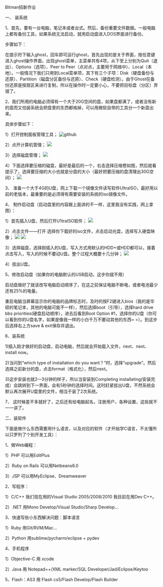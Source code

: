 Bitman招新作业  

一、 装系统

1、首先，要有一台电脑，笔记本或者台式。然后，备份重要文件数据。一般电脑上都有备份工具，如果系统无法启动，就用启动盘进入DOS界面进行备份。

步骤如下：

在提示符下输入ghost，回车即可运行ghost，首先出现的是关于界面，按任意键进入ghost操作界面，出现ghost菜单，主菜单共有4项，从下至上分别为Quit（退出）、Options（选项）、Peer to Peer（点对点，主要用于网络中）、Local（本地）。一般情况下我们只用到Local菜单项，其下有三个子项：Disk（硬盘备份与还原）、Partition（磁盘分区备份与还原）、Check（硬盘检测）。由于Ghost在备份还原是按扇区来进行复制，所以在操作时一定要小心，不要把目标盘（分区）弄错了。

2、我们所用的电脑必须得有一个大于20G空间的盘，如果盘都满了，或者没有新的盘而又怕装系统会把盘里的东西都格掉，可以用微软自带的工具分一个新盘出来。

具体步骤如下：

1）打开控制面板管理工具；
![github](http://h.picphotos.baidu.com/album/s%3D740%3Bq%3D90/sign=c023cfde222dd42a5b0903af33002a88/c2cec3fdfc039245c1817bb88094a4c27d1e2554.jpg“github”)

2）点开计算机管理；
 ![](http://e.picphotos.baidu.com/album/s%3D1100%3Bq%3D90/sign=16099400ee50352ab56121096373c083/0824ab18972bd4071900484a7c899e510eb30945.jpg)

3）选择磁盘管理；
 ![](http://d.picphotos.baidu.com/album/s%3D1100%3Bq%3D90/sign=8810a45665d9f2d3241120ee99dcb162/d009b3de9c82d1583f5bc206870a19d8bd3e42a8.jpg)

4）下面选择要压缩的磁盘，最好是最后的一个，右击选择压缩卷如图，然后就看提示了，选择要压缩的大小也就是分盘的大小（最好把要压缩的盘清理出30G空间）；
 ![](http://h.picphotos.baidu.com/album/s%3D1100%3Bq%3D90/sign=3416fa6031d12f2eca05aa617ff2ee13/1f178a82b9014a90b9f9dd0aae773912b21bee46.jpg)

3、 准备一个大于4G的U盘，网上下载一个镜像文件读写软件UltraISO，最好用以前的老版本，最重要的是必须得有需要安装的系统的iso镜像文件。

4、 制作启动盘（启动盘里的内容跟上面讲的不一样，这里我没有实践，网上拿图）：

1）首先插入U盘，然后打开U1traISO软件；
![](http://g.picphotos.baidu.com/album/s%3D740%3Bq%3D90/sign=01387be58235e5dd942ca7db46fdd6d2/cefc1e178a82b901046a5884748da9773812ef46.jpg)
 
2）点击文件——打开 选择你下载好的iso文件，点击启动光盘，选择写入硬盘映像；
 ![](http://a.picphotos.baidu.com/album/s%3D1100%3Bq%3D90/sign=bf183f6871c6a7efbd26ac27cdca9420/f9198618367adab412e481f48cd4b31c8701e455.jpg)
![](http://a.picphotos.baidu.com/album/s%3D1100%3Bq%3D90/sign=59ec0801ce177f3e1434f80c40ff00b6/472309f790529822fa2aa374d0ca7bcb0a46d468.jpg)
 
3）选择磁盘，选择刚插入的U盘，写入方式用默认的HDD+或HDD都可以，接着点击写入，写入的时候不要动U盘。整个过程大概要十几分钟；
![](http://g.picphotos.baidu.com/album/s%3D1100%3Bq%3D90/sign=7d50676d12ce36d3a60487310ac301f6/50da81cb39dbb6fd74837e910e24ab18962b37a8.jpg)
 
4）拔出U盘。

5、修改启动盘（如果你的电脑默认的USB启动，这步你就不用）

启动盘做好了就该改写电脑启动顺序了，在这之前保证电脑不断电，或者电池最少还有25%的电量。

重启电脑当屏幕显示你的电脑的品牌标志时，及时的按F2键进入bios（我的是华硕的笔记本，其他的电脑可能不一样），然后选择boot（引导），选择hard drive bbs priorities(硬盘启动顺序），进去后看到Boot Option #1，选择你的U盘（你可以看到你的U盘名字，如果是像我一样的小白千万不要动其他的东西= =）。到这步后选择右上方save & exit保存并退出。

6、装系统

1)插入刚才做好的启动盘，启动电脑，然后就会开始载入文件，next、next、install now。

2)当问到“which type of installation do you want？”时，选择“upgrade”。然后选择之前新分的盘，点击format（格式化），然后next。

3)这步安装也就2—3分钟的样子，所以当安装到Completing installating(安装完成）会跳转到下一界面，会有5秒钟的选择时间。这时赶紧拔出U盘，不然系统会默认再次展开U盘里的文件，相当于装了2次系统。

7、 这时候差不多就好了，之后还有给电脑起名，注册用户，各种设置，这些就不一一讲了。

二、装软件
   
 下面是做什么东西需要用什么语言，以及对应的软件（才开始学C语言，不太懂所以只罗列了个别开发工具）：

1、做Web编程：

1）PHP 可以用EditPlus

2）Ruby on Rails 可以用Netbeans6.0

3）JSP  可以用MyEclipse、Dreamweaver

2、写程序：

1）C/C++  我们现在用的Visual Studio 2005/2008/2010 我目前在用Dev C++。

2）.NET  用Mono Develop/Visual Studio/Sharp Develop…

3、快速写些小东西解决问题：脚本语言

1）Ruby 用Git/RVM/Mac…

2）Python 用sublime/pycharm/eclipse + pydev

4、手机程序

1）Objective-C 用 xcode

2）Java 用 Notepad++/XML marker/SQL Developer/Jad/Eclipse/Keytoo

5、Flash：AS3 用 Flash cs5/Flash Develop/Flash Builder

